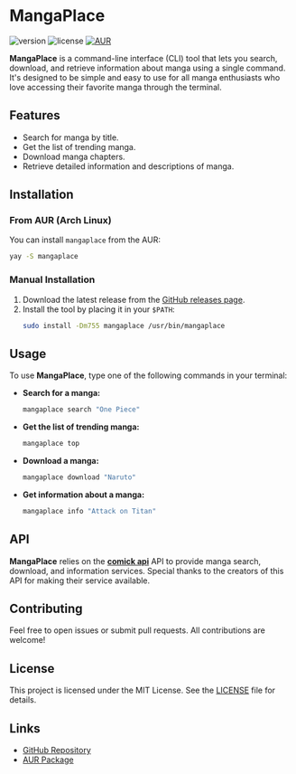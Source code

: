 # MangaPlace

![version](https://img.shields.io/badge/version-1.0.2-blue.svg)
![license](https://img.shields.io/badge/license-MIT-green.svg)
[![AUR](https://img.shields.io/aur/version/mangaplace.svg)](https://aur.archlinux.org/packages/mangaplace)

**MangaPlace** is a command-line interface (CLI) tool that lets you search, download, and retrieve information about manga using a single command. It's designed to be simple and easy to use for all manga enthusiasts who love accessing their favorite manga through the terminal.

## Features

- Search for manga by title.
- Get the list of trending manga.
- Download manga chapters.
- Retrieve detailed information and descriptions of manga.

## Installation

### From AUR (Arch Linux)

You can install `mangaplace` from the AUR:

```bash
yay -S mangaplace
```

### Manual Installation

1. Download the latest release from the [GitHub releases page](https://github.com/uttamkn/mangaplace/releases).
2. Install the tool by placing it in your `$PATH`:
   ```bash
   sudo install -Dm755 mangaplace /usr/bin/mangaplace
   ```

## Usage

To use **MangaPlace**, type one of the following commands in your terminal:

- **Search for a manga:**

  ```bash
  mangaplace search "One Piece"
  ```

- **Get the list of trending manga:**

  ```bash
  mangaplace top
  ```

- **Download a manga:**

  ```bash
  mangaplace download "Naruto"
  ```

- **Get information about a manga:**
  ```bash
  mangaplace info "Attack on Titan"
  ```

## API

**MangaPlace** relies on the **[comick api](https://api.comick.fun/docs/static/index.html)** API to provide manga search, download, and information services. Special thanks to the creators of this API for making their service available.

## Contributing

Feel free to open issues or submit pull requests. All contributions are welcome!

## License

This project is licensed under the MIT License. See the [LICENSE](LICENSE) file for details.

## Links

- [GitHub Repository](https://github.com/uttamkn/mangaplace)
- [AUR Package](https://aur.archlinux.org/packages/mangaplace)
